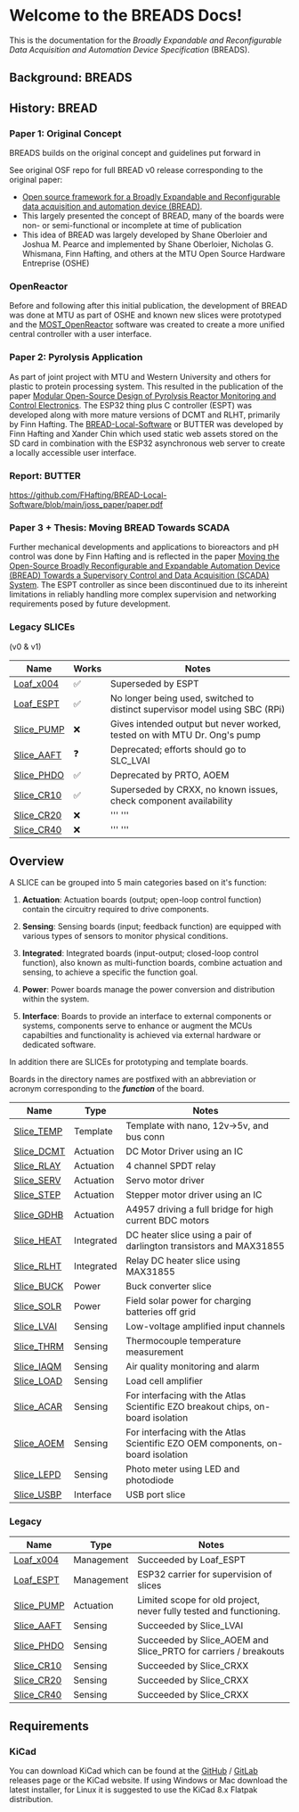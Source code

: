 # Welcome to the BREADS Docs!

This is the documentation for the _Broadly Expandable and Reconfigurable Data Acquisition and Automation Device Specification_ (BREADS).

## Background: BREADS

## History: BREAD

### Paper 1: Original Concept

BREADS builds on the original concept and guidelines put forward in

See original OSF repo for full BREAD v0 release corresponding to the original paper:

- [Open source framework for a Broadly Expandable and Reconfigurable data acquisition and automation device (BREAD)](https://doi.org/10.1016/j.ohx.2023.e00467).
- This largely presented the concept of BREAD, many of the boards were non- or semi-functional or incomplete at time of publication
- This idea of BREAD was largely developed by Shane Oberloier and Joshua M. Pearce and implemented by Shane Oberloier, Nicholas G. Whismana, Finn Hafting, and others at the MTU Open Source Hardware Entreprise (OSHE)

### OpenReactor

Before and following after this initial publication, the development of BREAD was done at MTU as part of OSHE and known new slices were prototyped and the [MOST_OpenReactor](https://gitlab.com/mtu-most/most_openreactor) software was created to create a more unified central controller with a user interface.

### Paper 2: Pyrolysis Application

As part of joint project with MTU and Western University and others for plastic to protein processing system. This resulted in the publication of the paper [Modular Open-Source Design of Pyrolysis Reactor Monitoring and Control Electronics](https://doi.org/10.3390/electronics12244893). The ESP32 thing plus C controller (ESPT) was developed along with more mature versions of DCMT and RLHT, primarily by Finn Hafting. The [BREAD-Local-Software](https://github.com/FHafting/BREAD-Local-Software) or BUTTER was developed by Finn Hafting and Xander Chin which used static web assets stored on the SD card in combination with the ESP32 asynchronous web server to create a locally accessible user interface.

### Report: BUTTER

https://github.com/FHafting/BREAD-Local-Software/blob/main/joss_paper/paper.pdf

### Paper 3 + Thesis: Moving BREAD Towards SCADA

Further mechanical developments and applications to bioreactors and pH control was done by Finn Hafting and is reflected in the paper [Moving the Open-Source Broadly Reconfigurable and Expandable Automation Device (BREAD) Towards a Supervisory Control and Data Acquisition (SCADA) System](https://doi.org/10.3390/technologies13040125). The ESPT controller as since been discontinued due to its inhereint limitations in reliably handling more complex supervision and networking requirements posed by future development.

### Legacy SLICEs

(v0 & v1)

| Name                                                 | Works | Notes                                                                       |
| ---------------------------------------------------- | ----- | --------------------------------------------------------------------------- |
| [Loaf_x004](https://github.com/FEASTorg/Loaf_x004)   | ✅    | Superseded by ESPT                                                          |
| [Loaf_ESPT](https://github.com/FEASTorg/Loaf_ESPT)   | ✅    | No longer being used, switched to distinct supervisor model using SBC (RPi) |
| [Slice_PUMP](https://github.com/FEASTorg/Slice_PUMP) | ❌    | Gives intended output but never worked, tested on with MTU Dr. Ong's pump   |
| [Slice_AAFT](https://github.com/FEASTorg/Slice_AAFT) | ❓    | Deprecated; efforts should go to SLC_LVAI                                   |
| [Slice_PHDO](https://github.com/FEASTorg/Slice_PHDO) | ✅    | Deprecated by PRTO, AOEM                                                    |
| [Slice_CR10](https://github.com/FEASTorg/Slice_CR10) | ✅    | Superseded by CRXX, no known issues, check component availability           |
| [Slice_CR20](https://github.com/FEASTorg/Slice_CR20) | ❌    | ''' '''                                                                     |
| [Slice_CR40](https://github.com/FEASTorg/Slice_CR40) | ❌    | ''' '''                                                                     |

## Overview

A SLICE can be grouped into 5 main categories based on it's function:

1. **Actuation**: Actuation boards (output; open-loop control function) contain the circuitry required to drive components.

2. **Sensing**: Sensing boards (input; feedback function) are equipped with various types of sensors to monitor physical conditions.

3. **Integrated**: Integrated boards (input-output; closed-loop control function), also known as multi-function boards, combine actuation and sensing, to achieve a specific the function goal.

4. **Power**: Power boards manage the power conversion and distribution within the system.

5. **Interface**: Boards to provide an interface to external components or systems, components serve to enhance or augment the MCUs capabilties and functionality is achieved via external hardware or dedicated software.

In addition there are SLICEs for prototyping and template boards.

Boards in the directory names are postfixed with an abbreviation or acronym corresponding to the **_function_** of the board.

| Name                                                 | Type       | Notes                                                                            |
| ---------------------------------------------------- | ---------- | -------------------------------------------------------------------------------- |
| [Slice_TEMP](https://github.com/FEASTorg/Slice_TEMP) | Template   | Template with nano, 12v->5v, and bus conn                                        |
| [Slice_DCMT](https://github.com/FEASTorg/Slice_DCMT) | Actuation  | DC Motor Driver using an IC                                                      |
| [Slice_RLAY](https://github.com/FEASTorg/Slice_RLAY) | Actuation  | 4 channel SPDT relay                                                             |
| [Slice_SERV](https://github.com/FEASTorg/Slice_SERV) | Actuation  | Servo motor driver                                                               |
| [Slice_STEP](https://github.com/FEASTorg/Slice_STEP) | Actuation  | Stepper motor driver using an IC                                                 |
| [Slice_GDHB](https://github.com/FEASTorg/Slice_GDHB) | Actuation  | A4957 driving a full bridge for high current BDC motors                          |
| [Slice_HEAT](https://github.com/FEASTorg/Slice_HEAT) | Integrated | DC heater slice using a pair of darlington transistors and MAX31855              |
| [Slice_RLHT](https://github.com/FEASTorg/Slice_RLHT) | Integrated | Relay DC heater slice using MAX31855                                             |
| [Slice_BUCK](https://github.com/FEASTorg/Slice_BUCK) | Power      | Buck converter slice                                                             |
| [Slice_SOLR](https://github.com/FEASTorg/Slice_SOLR) | Power      | Field solar power for charging batteries off grid                                |
| [Slice_LVAI](https://github.com/FEASTorg/Slice_LVAI) | Sensing    | Low-voltage amplified input channels                                             |
| [Slice_THRM](https://github.com/FEASTorg/Slice_THRM) | Sensing    | Thermocouple temperature measurement                                             |
| [Slice_IAQM](https://github.com/FEASTorg/Slice_IAQM) | Sensing    | Air quality monitoring and alarm                                                 |
| [Slice_LOAD](https://github.com/FEASTorg/Slice_LOAD) | Sensing    | Load cell amplifier                                                              |
| [Slice_ACAR](https://github.com/FEASTorg/Slice_ACAR) | Sensing    | For interfacing with the Atlas Scientific EZO breakout chips, on-board isolation |
| [Slice_AOEM](https://github.com/FEASTorg/Slice_AOEM) | Sensing    | For interfacing with the Atlas Scientific EZO OEM components, on-board isolation |
| [Slice_LEPD](https://github.com/FEASTorg/Slice_LEPD) | Sensing    | Photo meter using LED and photodiode                                             |
| [Slice_USBP](https://github.com/FEASTorg/Slice_USBP) | Interface  | USB port slice                                                                   |

### Legacy

| Name                                                 | Type       | Notes                                                              |
| ---------------------------------------------------- | ---------- | ------------------------------------------------------------------ |
| [Loaf_x004](https://github.com/FEASTorg/Loaf_x004)   | Management | Succeeded by Loaf_ESPT                                             |
| [Loaf_ESPT](https://github.com/FEASTorg/Loaf_ESPT)   | Management | ESP32 carrier for supervision of slices                            |
| [Slice_PUMP](https://github.com/FEASTorg/Slice_PUMP) | Actuation  | Limited scope for old project, never fully tested and functioning. |
| [Slice_AAFT](https://github.com/FEASTorg/Slice_AAFT) | Sensing    | Succeeded by Slice_LVAI                                            |
| [Slice_PHDO](https://github.com/FEASTorg/Slice_PHDO) | Sensing    | Succeeded by Slice_AOEM and Slice_PRTO for carriers / breakouts    |
| [Slice_CR10](https://github.com/FEASTorg/Slice_CR10) | Sensing    | Succeeded by Slice_CRXX                                            |
| [Slice_CR20](https://github.com/FEASTorg/Slice_CR20) | Sensing    | Succeeded by Slice_CRXX                                            |
| [Slice_CR40](https://github.com/FEASTorg/Slice_CR40) | Sensing    | Succeeded by Slice_CRXX                                            |

## Requirements

### KiCad

You can download KiCad which can be found at the [GitHub](https://github.com/KiCad) / [GitLab](https://gitlab.com/kicad/code/kicad) releases page or the KiCad website. If using Windows or Mac download the latest installer, for Linux it is suggested to use the KiCad 8.x Flatpak distribution.
